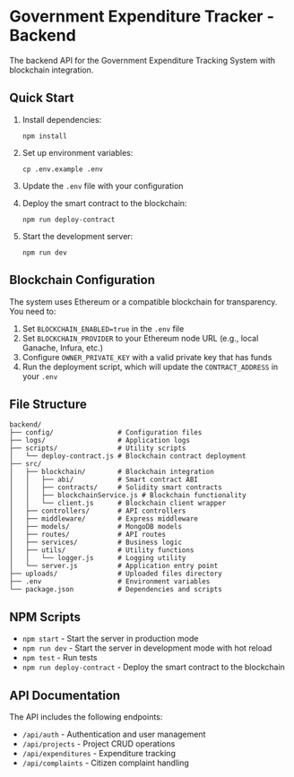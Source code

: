 # Government Expenditure Tracker - Backend

The backend API for the Government Expenditure Tracking System with blockchain integration.

## Quick Start

1. Install dependencies:
   ```
   npm install
   ```

2. Set up environment variables:
   ```
   cp .env.example .env
   ```

3. Update the `.env` file with your configuration

4. Deploy the smart contract to the blockchain:
   ```
   npm run deploy-contract
   ```

5. Start the development server:
   ```
   npm run dev
   ```

## Blockchain Configuration

The system uses Ethereum or a compatible blockchain for transparency. You need to:

1. Set `BLOCKCHAIN_ENABLED=true` in the `.env` file
2. Set `BLOCKCHAIN_PROVIDER` to your Ethereum node URL (e.g., local Ganache, Infura, etc.)
3. Configure `OWNER_PRIVATE_KEY` with a valid private key that has funds
4. Run the deployment script, which will update the `CONTRACT_ADDRESS` in your `.env`

## File Structure

```
backend/
├── config/                # Configuration files
├── logs/                  # Application logs
├── scripts/               # Utility scripts
│   └── deploy-contract.js # Blockchain contract deployment
├── src/
│   ├── blockchain/        # Blockchain integration
│   │   ├── abi/           # Smart contract ABI
│   │   ├── contracts/     # Solidity smart contracts
│   │   ├── blockchainService.js # Blockchain functionality
│   │   └── client.js      # Blockchain client wrapper
│   ├── controllers/       # API controllers
│   ├── middleware/        # Express middleware
│   ├── models/            # MongoDB models
│   ├── routes/            # API routes
│   ├── services/          # Business logic
│   ├── utils/             # Utility functions
│   │   └── logger.js      # Logging utility
│   └── server.js          # Application entry point
├── uploads/               # Uploaded files directory
├── .env                   # Environment variables
└── package.json           # Dependencies and scripts
```

## NPM Scripts

- `npm start` - Start the server in production mode
- `npm run dev` - Start the server in development mode with hot reload
- `npm test` - Run tests
- `npm run deploy-contract` - Deploy the smart contract to the blockchain

## API Documentation

The API includes the following endpoints:

- `/api/auth` - Authentication and user management
- `/api/projects` - Project CRUD operations
- `/api/expenditures` - Expenditure tracking
- `/api/complaints` - Citizen complaint handling 